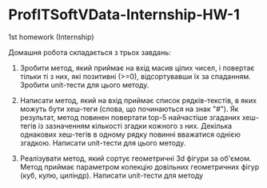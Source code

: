# ProfITSoftVData-Internship-HW-1
1st homework (Internship)

Домашня робота складається з трьох завдань:

1. Зробити метод, який приймає на вхід масив цілих чисел, і повертає тільки ті з них, які позитивні (>=0), відсортувавши їх за спаданням.
Зробити unit-тести для цього методу. 

2. Написати метод, який на вхід приймає список рядків-текстів, в яких можуть бути хеш-теги (слова, що починаються на знак "#").
Як результат, метод повинен повертати top-5 найчастіше згаданих хеш-тегів із зазначенням кількості згадки кожного з них.
Декілька однакових хеш-тегів в одному рядку повинні вважатися однією згадкою. Написати unit-тести для цього методу. 

3. Реалізувати метод, який сортує геометричні 3d фігури за об'ємом.
Метод приймає параметром колекцію довільних геометричних фігур (куб, кулю, циліндр).
Написати unit-тести для методу
